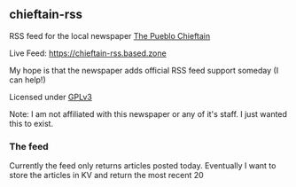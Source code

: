 ## chieftain-rss

RSS feed for the local newspaper [The Pueblo Chieftain](https://www.chieftain.com/)

Live Feed: https://chieftain-rss.based.zone

My hope is that the newspaper adds official RSS feed support someday (I can help!)

Licensed under [GPLv3](https://www.gnu.org/licenses/gpl-3.0.txt)

Note: I am not affiliated with this newspaper or any of it's staff. I just wanted this to exist.

### The feed

Currently the feed only returns articles posted today. Eventually I want to store the articles in KV and return the most recent 20

